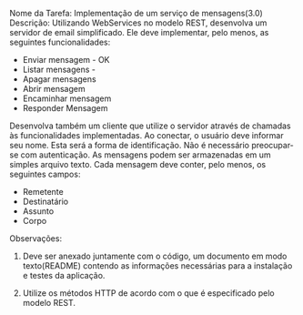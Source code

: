 Nome da Tarefa:
Implementação de um serviço de mensagens(3.0)
Descrição:
Utilizando WebServices no modelo REST, desenvolva um servidor de email simplificado. Ele deve implementar, pelo menos, as seguintes funcionalidades:

- Enviar mensagem - OK
- Listar mensagens - 
- Apagar mensagens
- Abrir mensagem
- Encaminhar mensagem
- Responder Mensagem

Desenvolva também um cliente que utilize o servidor através de chamadas às funcionalidades implementadas. Ao conectar, o usuário deve informar seu nome. Esta será a forma de identificação. Não é necessário preocupar-se com autenticação. As mensagens podem ser armazenadas em um simples arquivo texto. Cada mensagem deve conter, pelo menos, os seguintes campos:
- Remetente
- Destinatário
- Assunto
- Corpo

Observações:

1. Deve ser anexado juntamente com o código, um documento em modo texto(README) contendo as informações necessárias para a instalação e testes da aplicação.

2. Utilize os métodos HTTP de acordo com o que é especificado pelo modelo REST.